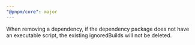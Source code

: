 ```yaml
---
"@pnpm/core": major
---
```


When removing a dependency, if the dependency package does not have an executable script, the existing ignoredBuilds will not be deleted.
